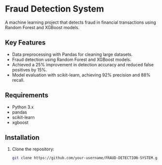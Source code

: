 # Fraud Detection System

A machine learning project that detects fraud in financial transactions using Random Forest and XGBoost models.

## Key Features
- Data preprocessing with Pandas for cleaning large datasets.
- Fraud detection using Random Forest and XGBoost models.
- Achieved a 25% improvement in detection accuracy and reduced false positives by 15%.
- Model evaluation with scikit-learn, achieving 92% precision and 88% recall.

## Requirements
- Python 3.x
- pandas
- scikit-learn
- xgboost

## Installation
1. Clone the repository:
   ```bash
   git clone https://github.com/your-username/FRAUD-DETECTION-SYSTEM.git
